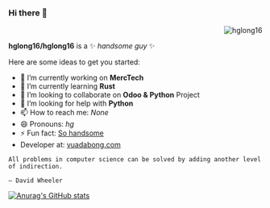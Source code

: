 ### Hi there 👋
<p align="right"> <img src="https://komarev.com/ghpvc/?username=hglong16&label=Profile%20views&color=0e75b6&style=flat" alt="hglong16" /> </p>

**hglong16/hglong16** is a ✨ _handsome guy_ ✨  

Here are some ideas to get you started:

- 🔭 I’m currently working on **MercTech**
- 🌱 I’m currently learning **Rust**
- 👯 I’m looking to collaborate on **Odoo & Python** Project
- 🤔 I’m looking for help with **Python**
- 📫 How to reach me: *None*
- 😄 Pronouns: _hg_
- ⚡ Fun fact: [So handsome](https://spiderum.com?utm_source=github&utm_medium=hglong_git)
- Developer at: [vuadabong.com](https://vuadabong.com)
```
All problems in computer science can be solved by adding another level of indirection.

— David Wheeler
```
[![Anurag's GitHub stats](https://github-readme-stats.vercel.app/api?username=hglong16&theme=onedark&show_icons=true)](https://github.com/anuraghazra/github-readme-stats)

